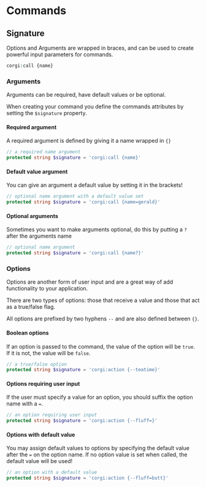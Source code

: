# Commands

## Signature
Options and Arguments are wrapped in braces, and can be used to create powerful input parameters for commands.

```php 
corgi:call {name}
```

### Arguments

Arguments can be required, have default values or be optional.

When creating your command you define the commands attributes by setting the `$signature` property.

#### Required argument
A required argument is defined by giving it a name wrapped in `{}`

```php
// a required name argument
protected string $signature = 'corgi:call {name}'
```

#### Default value argument
You can give an argument a default value by setting it in the brackets!

```php
// optional name argument with a default value set
protected string $signature = 'corgi:call {name=gerald}'
```

#### Optional arguments
Sometimes you want to make arguments optional, do this by putting a `?` after the arguments name

```php
// optional name argument
protected string $signature = 'corgi:call {name?}'
```

### Options
Options are another form of user input and are a great way of add functionality to your application.

There are two types of options: those that receive a value and those that act as a true/false flag.

All options are prefixed by two hyphens `--` and are also defined between `{}`.

#### Boolean options

If an option is passed to the command, the value of the option will be `true`. 
If it is not, the value will be `false`.

```php
// a true/false option
protected string $signature = 'corgi:action {--teatime}'
```

#### Options requiring user input
If the user must specify a value for an option, you should suffix the option name with a `=`.
```php
// an option requiring user input
protected string $signature = 'corgi:action {--fluff=}'
```

#### Options with default value
You may assign default values to options by specifying the default value after the `=` on the option name. 
If no option value is set when called, the default value will be used!
```php
// an option with a default value
protected string $signature = 'corgi:action {--fluff=butt}'
```
